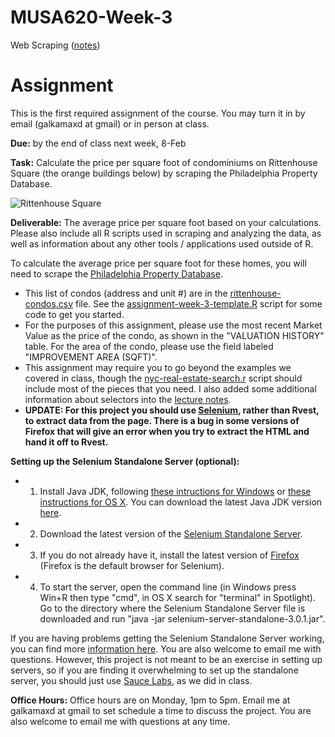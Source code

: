 # MUSA620-Week-3
Web Scraping ([notes](https://github.com/MUSA-620-Fall-2017/MUSA-620-Week-3/blob/master/week-3-web-scraping.pptx))


# Assignment

This is the first required assignment of the course. You may turn it in by email (galkamaxd at gmail) or in person at class.

**Due:** by the end of class next week, 8-Feb

**Task:** Calculate the price per square foot of condominiums on Rittenhouse Square (the orange buildings below) by scraping the Philadelphia Property Database.

![Rittenhouse Square](https://blueshift.io/rittenhouse.png "Rittenhouse Square Condominiums")

**Deliverable:** The average price per square foot based on your calculations. Please also include all R scripts used in scraping and analyzing the data, as well as information about any other tools / applications used outside of R.

To calculate the average price per square foot for these homes, you will need to scrape the [Philadelphia Property Database](http://property.phila.gov/).
- This list of condos (address and unit #) are in the [rittenhouse-condos.csv](https://github.com/MUSA-620-Fall-2017/MUSA-620-Week-3/blob/master/rittenhouse-condos.csv) file. See the [assignment-week-3-template.R](https://github.com/MUSA-620-Fall-2017/MUSA-620-Week-3/blob/master/assignment-week-3-template.R) script for some code to get you started.
- For the purposes of this assignment, please use the most recent Market Value as the price of the condo, as shown in the "VALUATION HISTORY" table. For the area of the condo, please use the field labeled "IMPROVEMENT AREA (SQFT)".
- This assignment may require you to go beyond the examples we covered in class, though the [nyc-real-estate-search.r](https://github.com/MUSA-620-Fall-2017/MUSA-620-Week-3/blob/master/nyc-real-estate-search.r) script should include most of the pieces that you need. I also added some additional information about selectors into the [lecture notes](https://github.com/MUSA-620-Fall-2017/MUSA-620-Week-3/blob/master/week-3-web-scraping.pptx).
- **UPDATE<a name="update"></a>: For this project you should use [Selenium](https://cran.r-project.org/web/packages/RSelenium/RSelenium.pdf), rather than Rvest, to extract data from the page. There is a bug in some versions of Firefox that will give an error when you try to extract the HTML and hand it off to Rvest.**

**Setting up the Selenium Standalone Server (optional):**
- 1. Install Java JDK, following [these intructions for Windows](https://docs.oracle.com/javase/8/docs/technotes/guides/install/windows_jdk_install.html) or [these instructions for OS X](https://docs.oracle.com/javase/8/docs/technotes/guides/install/mac_jdk.html). You can download the latest Java JDK version [here](http://www.oracle.com/technetwork/java/javase/downloads/index.html).
- 2. Download the latest version of the [Selenium Standalone Server](http://www.seleniumhq.org/download/).
- 3. If you do not already have it, install the latest version of [Firefox](https://www.mozilla.org/en-US/firefox/products/) (Firefox is the default browser for Selenium).
- 4. To start the server, open the command line (in Windows press Win+R then type "cmd", in OS X search for "terminal" in Spotlight). Go to the directory where the Selenium Standalone Server file is downloaded and run "java -jar selenium-server-standalone-3.0.1.jar".


If you are having problems getting the Selenium Standalone Server working, you can find more [information here](https://cran.r-project.org/web/packages/RSelenium/vignettes/RSelenium-basics.html). You are also welcome to email me with questions. However, this project is not meant to be an exercise in setting up servers, so if you are finding it overwhelming to set up the standalone server, you should just use [Sauce Labs](https://saucelabs.com/), as we did in class.

**Office Hours:**
Office hours are on Monday, 1pm to 5pm. Email me at galkamaxd at gmail to set schedule a time to discuss the project. You are also welcome to email me with questions at any time.
